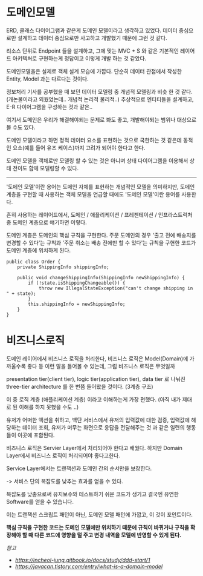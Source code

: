 # 도메인모델

ERD, 클래스 다이어그램과 같은게 도메인 모델이라고 생각하고 있었다. 데이터 중심으로만 설계하고 데이터 중심으로만 사고하고 개발했기 때문에 그런 것 같다.

리소스 단위로 Endpoint 들을 설계하고, 그에 맞는 MVC + S 와 같은 기본적인 레이어드 아키텍처로 구현하는게 정답이고 이렇게 개발 하는 것 같았다.

도메인모델을은 실제로 객체 설계 모습에 가깝다. 단순히 데이터 관점에서 작성한 Entity, Model 과는 다르다는 것이다.

정보처리 기사를 공부했을 때 보던 데이터 모델링 중 개념적 모델링과 비슷 한 것 같다. (개논물이라고 외웠었는데.. 개념적 논리적 물리적..) 추상적으로 엔티티들을 설계하고, E-R 다이어그램을 구성하는 것과 같은..

여기서 도메인은 우리가 해결해야되는 문제로 봐도 좋고, 개발해야되는 범위나 대상으로 볼 수도 있다.

도메인 모델이라고 하면 정적 데이터 요소를 표현하는 것으로 국한하는 것 같은데 동적인 요소(예를 들어 유즈 케이스)까지 고려가 되어야 한다고 한다.

도메인 모델을 객체로만 모델링 할 수 있는 것은 아니며 상태 다이어그램을 이용해서 상태 전이도 함께 모델링할 수 있다.


---

'도메인 모델'이란 용어는 도메인 자체를 표현하는 개념적인 모델을 의미하지만, 도메인 계층을 구현할 때 사용하는 객체 모델을 언급할 때에도 '도메인 모델'이란 용어를 사용한다.

흔히 사용하는 레이어드에서, 도메인 / 애플리케이션 / 프레젠테이션 / 인프라스트럭처중 도메인 계층으로 얘기하면 이렇다.

도메인 계층은 도메인의 핵심 규칙을 구현한다. 주문 도메인의 경우 '출고 전에 배송지를 변경할 수 있다'는 규칙과 '주문 취소는 배송 전에만 할 수 있다'는 규칙을 구현한 코드가 도메인 계층에 위치하게 된다.


```
public class Order {
	private ShippingInfo shippingInfo;

	public void changeShippingInfo(ShippingInfo newShippingInfo) {
		if (!state.isShippingChangeable()) {
			throw new IllegalStateException("can't change shipping in " + state);
		}
		this.shippingInfo = newShippingInfo;
	}
}
```


# 비즈니스로직

도메인 레이어에서 비즈니스 로직을 처리한다, 비즈니스 로직은 Model(Domain)에 가까울수록 좋다 등 이런 말을 들어볼 수 있는데, 그럼 비즈니스 로직은 무엇일까

presentation tier(client tier), logic tier(application tier), data tier 로 나눠진 three-tier architecture 를 한 번쯤 들어봤을 것이다. (3계층 구조)

이 중 로직 계층 (애플리케이션 계층) 이라고 이해하는게 가장 편했다. (아직 내가 제대로 된 이해를 하지 못했을 수도 ..)

유저가 어떠한 액션을 취하고, 백단 서비스에서 유저의 입력값에 대한 검증, 입력값에 해당하는 데이터 조회, 유저가 머무는 화면으로 응답을 전달해주는 것 과 같은 일련의 행동들이 이곳에 포함된다.



비즈니스 로직은 Servier Layer에서 처리되어야 한다고 배웠다. 하지만 Domain Layer에서 비즈니스 로직이 처리되어야 좋다고한다.

Service Layer에서는 트랜잭션과 도메인 간의 순서만을 보장한다. 

-> 서비스 단의 복잡도를 낮추는 효과를 얻을 수 있다.

복잡도를 낮춤으로써 유지보수와 테스트하기 쉬운 코드가 생기고 결국엔 유연한 Software를 얻을 수 있습니다.

이는 트랜잭션 스크립트 패턴이 아닌, 도메인 모델 패턴에 가깝고, 이 것이 포인트이다.

**핵심 규칙을 구현한 코드는 도메인 모델에만 위치하기 때문에 규칙이 바뀌거나 규칙을 확장해야 할 때 다른 코드에 영향을 덜 주고 변경 내역을 모델에 반영할 수 있게 된다.**



_참고_
- _https://incheol-jung.gitbook.io/docs/study/ddd-start/1_
- _https://javacan.tistory.com/entry/what-is-a-domain-model_
